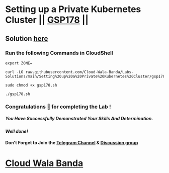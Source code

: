 # Setting up a Private Kubernetes Cluster || [GSP178](https://www.cloudskillsboost.google/focuses/867?parent=catalog) ||

## Solution [here](https://youtu.be/3EoYy_mk2vA)

### Run the following Commands in CloudShell

```
export ZONE=
```
```
curl -LO raw.githubusercontent.com/Cloud-Wala-Banda/Labs-Solutions/main/Setting%20up%20a%20Private%20Kubernetes%20Cluster/gsp178.sh

sudo chmod +x gsp178.sh

./gsp178.sh
```

### Congratulations 🎉 for completing the Lab !

##### *You Have Successfully Demonstrated Your Skills And Determination.*

#### *Well done!*

#### Don't Forget to Join the [Telegram Channel](https://t.me/cloudwalabanda) & [Discussion group](https://t.me/cloudwalabandachats)

# [Cloud Wala Banda](https://www.youtube.com/@cloudwalabanda)
